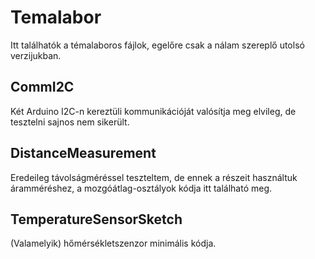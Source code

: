 # Temalabor
Itt találhatók a témalaboros fájlok, egelőre csak a nálam szereplő utolsó verzijukban.

## CommI2C
Két Arduino I2C-n kereztüli kommunikációját valósítja meg elvileg, de tesztelni sajnos nem sikerült.

## DistanceMeasurement
Eredeileg távolságméréssel teszteltem, de ennek a részeit használtuk áramméréshez, a mozgóátlag-osztályok kódja itt található meg.

## TemperatureSensorSketch
(Valamelyik) hőmérsékletszenzor minimális kódja.
